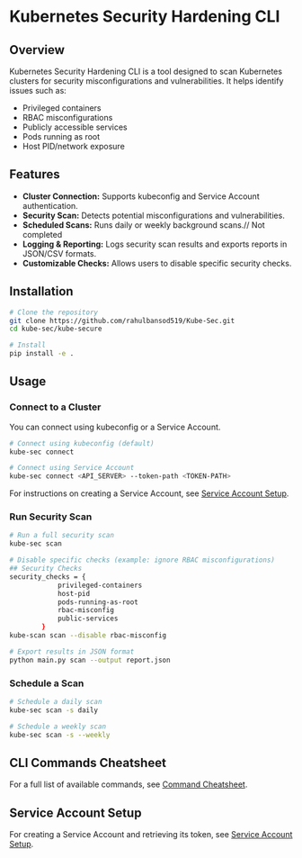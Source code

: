 # Kubernetes Security Hardening CLI

## Overview
Kubernetes Security Hardening CLI is a tool designed to scan Kubernetes clusters for security misconfigurations and vulnerabilities. It helps identify issues such as:

- Privileged containers
- RBAC misconfigurations
- Publicly accessible services
- Pods running as root
- Host PID/network exposure

## Features
- **Cluster Connection:** Supports kubeconfig and Service Account authentication.
- **Security Scan:** Detects potential misconfigurations and vulnerabilities.
- **Scheduled Scans:** Runs daily or weekly background scans.// Not completed
- **Logging & Reporting:** Logs security scan results and exports reports in JSON/CSV formats.
- **Customizable Checks:** Allows users to disable specific security checks.

## Installation

```sh
# Clone the repository
git clone https://github.com/rahulbansod519/Kube-Sec.git
cd kube-sec/kube-secure

# Install 
pip install -e .
```

## Usage

### Connect to a Cluster
You can connect using kubeconfig or a Service Account.

```sh
# Connect using kubeconfig (default)
kube-sec connect

# Connect using Service Account
kube-sec connect <API_SERVER> --token-path <TOKEN-PATH>
```

For instructions on creating a Service Account, see [Service Account Setup](SERVICE_ACCOUNT.md).

### Run Security Scan

```sh
# Run a full security scan
kube-sec scan

# Disable specific checks (example: ignore RBAC misconfigurations)
## Security Checks
security_checks = {
            privileged-containers
            host-pid
            pods-running-as-root
            rbac-misconfig
            public-services
        }
kube-scan scan --disable rbac-misconfig

# Export results in JSON format
python main.py scan --output report.json
```

### Schedule a Scan

```sh
# Schedule a daily scan
kube-sec scan -s daily

# Schedule a weekly scan
kube-sec scan -s --weekly
```

## CLI Commands Cheatsheet
For a full list of available commands, see [Command Cheatsheet](COMMANDS.md).

## Service Account Setup
For creating a Service Account and retrieving its token, see [Service Account Setup](SERVICE_ACCOUNT.md).



